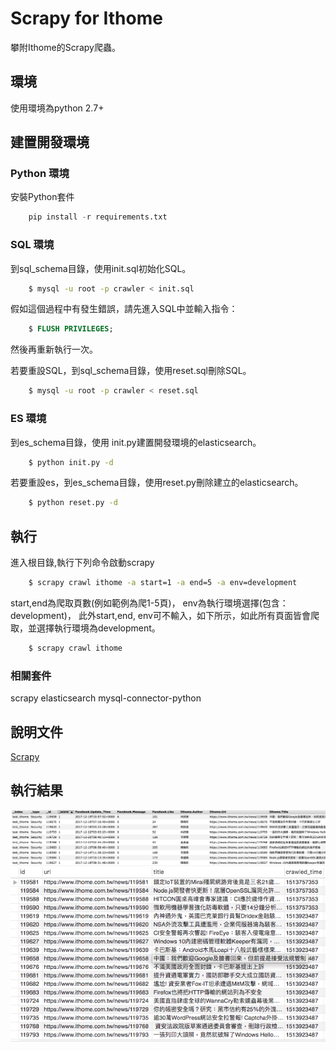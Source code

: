 # Scrapy for Ithome
攀附Ithome的Scrapy爬蟲。

## 環境
使用環境為python 2.7+

## 建置開發環境
### Python 環境
安裝Python套件
```python
    pip install -r requirements.txt
```

### SQL 環境
到sql_schema目錄，使用init.sql初始化SQL。
```bash
    $ mysql -u root -p crawler < init.sql
```

假如這個過程中有發生錯誤，請先進入SQL中並輸入指令：
```sql
    $ FLUSH PRIVILEGES;
```
然後再重新執行一次。

若要重設SQL，到sql_schema目錄，使用reset.sql刪除SQL。
```bash
    $ mysql -u root -p crawler < reset.sql
```


### ES 環境
到es_schema目錄，使用 init.py建置開發環境的elasticsearch。
```bash
    $ python init.py -d
```

若要重設es，到es_schema目錄，使用reset.py刪除建立的elasticsearch。
```bash
    $ python reset.py -d
```
## 執行
進入根目錄,執行下列命令啟動scrapy
```bash
    $ scrapy crawl ithome -a start=1 -a end=5 -a env=development
```

start,end為爬取頁數(例如範例為爬1-5頁)，
env為執行環境選擇(包含：development)，
此外start,end, env可不輸入，如下所示，如此所有頁面皆會爬取，並選擇執行環境為development。
```bash
    $ scrapy crawl ithome
```

### 相關套件
scrapy
elasticsearch
mysql-connector-python

## 說明文件
[Scrapy](https://scrapy.org/)

## 執行結果
![image](https://github.com/jason61306/ithome_crawler/blob/master/pic/ES.png)
![image](https://github.com/jason61306/ithome_crawler/blob/master/pic/SQL.png)
